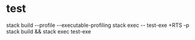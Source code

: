 # test
stack build --profile --executable-profiling
stack exec -- test-exe +RTS -p
stack build && stack exec test-exe
